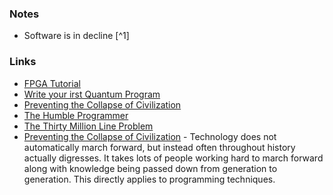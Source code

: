 ### Notes

- Software is in decline [^1]
### Links

- [FPGA Tutorial](https://www.fpgatutorial.com/)
- [Write your irst Quantum Program](https://lambdafaktorie.com/how-to-write-your-first-quantum-program/)
- [Preventing the Collapse of Civilization](https://www.youtube.com/watch?v=pW-SOdj4Kkk)
- [The Humble Programmer](https://www.cs.utexas.edu/~EWD/transcriptions/EWD03xx/EWD340.html)
- [The Thirty Million Line Problem](https://www.youtube.com/watch?v=kZRE7HIO3vk)
- [Preventing the Collapse of Civilization](https://www.youtube.com/watch?v=pW-SOdj4Kkk) - Technology does not automatically march forward, but instead often throughout history actually digresses. It takes lots of people working hard to march forward along with knowledge being passed down from generation to generation. This directly applies to programming techniques.